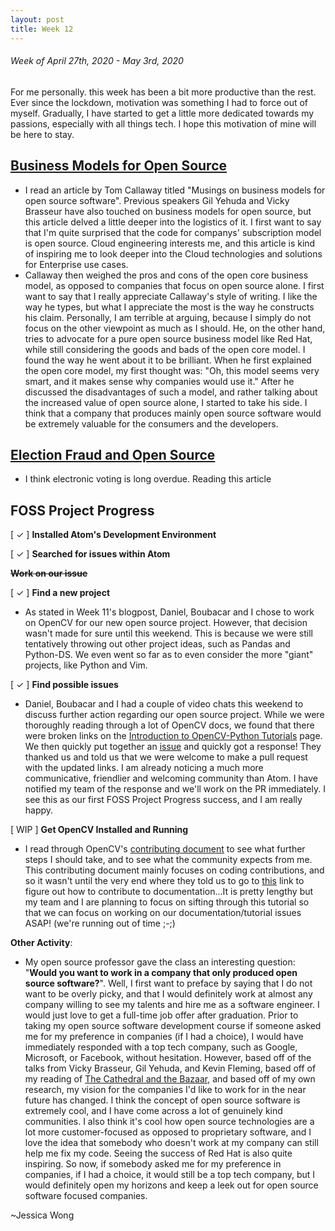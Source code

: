 ```yaml
---
layout: post
title: Week 12
---
```


###### Week of April 27th, 2020 - May 3rd, 2020 

For me personally. this week has been a bit more productive than the rest. Ever since the lockdown, motivation was something I had to force out of myself. Gradually, I have started to get a little more dedicated towards my passions, especially with all things tech. I hope this motivation of mine will be here to stay.

## [Business Models for Open Source](https://spot.livejournal.com/327801.html)

- I read an article by Tom Callaway titled "Musings on business models for open source software". Previous speakers Gil Yehuda and Vicky Brasseur have also touched on business models for open source, but this article delved a little deeper into the logistics of it. I first want to say that I'm quite surprised that the code for companys' subscription model is open source. Cloud engineering interests me, and this article is kind of inspiring me to look deeper into the Cloud technologies and solutions for Enterprise use cases. 
- Callaway then weighed the pros and cons of the open core business model, as opposed to companies that focus on open source alone. I first want to say that I really appreciate Callaway's style of writing. I like the way he types, but what I appreciate the most is the way he constructs his claim. Personally, I am terrible at arguing, because I simply do not focus on the other viewpoint as much as I should. He, on the other hand, tries to advocate for a pure open source business model like Red Hat, while still considering the goods and bads of the open core model. I found the way he went about it to be brilliant. When he first explained the open core model, my first thought was: "Oh, this model seems very smart, and it makes sense why companies would use it." After he discussed the disadvantages of such a model, and rather talking about the increased value of open source alone, I started to take his side. I think that a company that produces mainly open source software would be extremely valuable for the consumers and the developers.

## [Election Fraud and Open Source](https://opensource.com/article/19/9/voting-fraud-open-source-solution?)

- I think electronic voting is long overdue. Reading this article

## FOSS Project Progress

[ ✓ ] **Installed Atom's Development Environment** 

[ ✓ ] **Searched for issues within Atom**

~~**Work on our issue**~~

[ ✓ ] **Find a new project**

- As stated in Week 11's blogpost, Daniel, Boubacar and I chose to work on OpenCV for our new open source project. However, that decision wasn't made for sure until this weekend. This is because we were still tentatively throwing out other project ideas, such as Pandas and Python-DS. We even went so far as to even consider the more "giant" projects, like Python and Vim. 

[ ✓ ] **Find possible issues**

- Daniel, Boubacar and I had a couple of video chats this weekend to discuss further action regarding our open source project. While we were thoroughly reading through a lot of OpenCV docs, we found that there were broken links on the [Introduction to OpenCV-Python Tutorials](https://docs.opencv.org/master/d0/de3/tutorial_py_intro.html) page. We then quickly put together an [issue](https://github.com/opencv/opencv/issues/17212) and quickly got a response! They thanked us and told us that we were welcome to make a pull request with the updated links. I am already noticing a much more communicative, friendlier and welcoming community than Atom. I have notified my team of the response and we'll work on the PR immediately. I see this as our first FOSS Project Progress success, and I am really happy.

[ WIP ] **Get OpenCV Installed and Running**

- I read through OpenCV's [contributing document](https://github.com/opencv/opencv/wiki/How_to_contribute) to see what further steps I should take, and to see what the community expects from me. This contributing document mainly focuses on coding contributions, and so it wasn't until the very end where they told us to go to [this](https://docs.opencv.org/master/d4/db1/tutorial_documentation.html) link to figure out how to contribute to documentation...It is pretty lengthy but my team and I are planning to focus on sifting through this tutorial so that we can focus on working on our documentation/tutorial issues ASAP! (we're running out of time ;-;)

**Other Activity**: 

- My open source professor gave the class an interesting question: "**Would you want to work in a company that only produced open source software?**". Well, I first want to preface by saying that I do not want to be overly picky, and that I would definitely work at almost any company willing to see my talents and hire me as a software engineer. I would just love to get a full-time job offer after graduation. Prior to taking my open source software development course if someone asked me for my preference in companies (if I had a choice), I would have immediately responded with a top tech company, such as Google, Microsoft, or Facebook, without hesitation. However, based off of the talks from Vicky Brasseur, Gil Yehuda, and Kevin Fleming, based off of my reading of [The Cathedral and the Bazaar](http://www.catb.org/~esr/writings/cathedral-bazaar/cathedral-bazaar/index.html), and based off of my own research, my vision for the companies I'd like to work for in the near future has changed. I think the concept of open source software is extremely cool, and I have come across a lot of genuinely kind communities. I also think it's cool how open source technologies are a lot more customer-focused as opposed to proprietary software, and I love the idea that somebody who doesn't work at my company can still help me fix my code. Seeing the success of Red Hat is also quite inspiring. So now, if somebody asked me for my preference in companies, if I had a choice, it would still be a top tech company, but I would definitely open my horizons and keep a leek out for open source software focused companies.

~Jessica Wong
